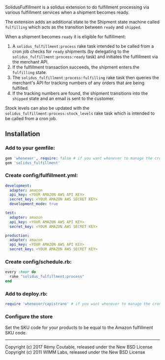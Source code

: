 SolidusFulfillment is a solidus extension to do fulfillment processing via
various fulfillment services when a shipment becomes ready.

The extension adds an additional state to the Shipment state machine called
`fulfilling` which acts as the transition between `ready` and `shipped`.

When a shipment becomes `ready` it is eligible for fulfillment:

1. A `solidus_fulfillment:process` rake task intended to be called from a cron
  job checks for `ready` shipments (by delegating to the
  `solidus_fulfillment:process:ready` task) and initiates the fulfillment via
  the merchant API.
1. If the fulfillment transaction succeeds, the shipment enters the `fulfilling`
  state.
1. The `solidus_fulfillment:process:fulfilling` rake task then queries the
  merchant's API for tracking numbers of any orders that are being fulfilled.
1. If the tracking numbers are found, the shipment transitions into the
  `shipped` state and an email is sent to the customer.

Stock levels can also be updated with the
`solidus_fulfillment:process:stock_levels` rake task which is intended to be
called from a cron job.

## Installation

### Add to your gemfile:

```ruby
gem 'whenever', require: false # if you want whenever to manage the cron job
gem 'solidus_fulfillment'
```

### Create config/fulfillment.yml:

```yml
development:
  adapter: amazon
  api_key: <YOUR AMAZON AWS API KEY>
  secret_key: <YOUR AMAZON AWS SECRET KEY>
  development_mode: true

test:
  adapter: amazon
  api_key: <YOUR AMAZON AWS API KEY>
  secret_key: <YOUR AMAZON AWS SECRET KEY>

production:
  adapter: amazon
  api_key: <YOUR AMAZON AWS API KEY>
  secret_key: <YOUR AMAZON AWS SECRET KEY>
```

### Create config/schedule.rb:

```ruby
every :hour do
  rake "solidus_fulfillment:process"
end
```

### Add to deploy.rb:

```ruby
require 'whenever/capistrano' # if you want whenever to manage the cron job
```

### Configure the store

Set the SKU code for your products to be equal to the Amazon fulfillment SKU code.

----

Copyright (c) 2017 Rémy Coutable, released under the New BSD License
Copyright (c) 2011 WIMM Labs, released under the New BSD License
